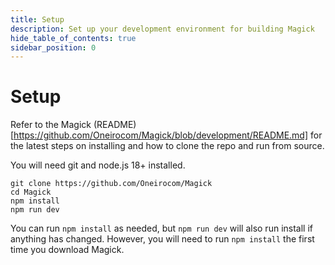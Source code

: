```yaml
---
title: Setup
description: Set up your development environment for building Magick
hide_table_of_contents: true
sidebar_position: 0
---
```


# Setup

Refer to the Magick (README)[https://github.com/Oneirocom/Magick/blob/development/README.md] for the latest steps on installing and how to clone the repo and run from source.

You will need git and node.js 18+ installed.

```
git clone https://github.com/Oneirocom/Magick
cd Magick
npm install
npm run dev
```

You can run `npm install` as needed, but `npm run dev` will also run install if anything has changed. However, you will need to run `npm install` the first time you download Magick.
